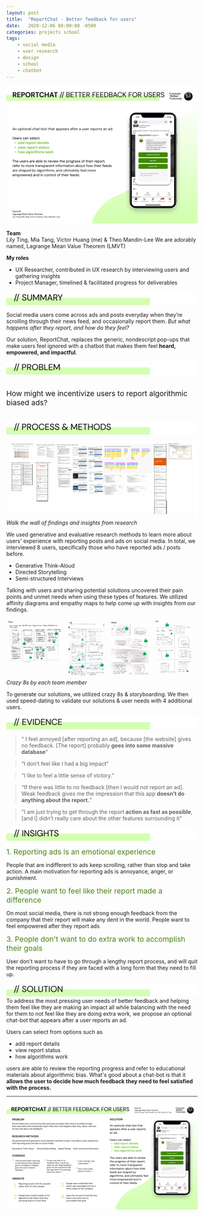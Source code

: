 ```yaml
---
layout: post
title:  "ReportChat - Better feedback for users"
date:   2020-12-06 08:00:00 -0500
categories: projects school
tags:
    - social media
    - user research
    - design
    - school
    - chatbot
---
```


![Reportchat](/assets/images/report-chat-solution.jpg)


**Team**  
Lily Ting, Mia Tang, Victor Huang (me) & Theo Mandin-Lee
We are adorably named, Lagrange Mean Value Theorem (LMVT)

**My roles**  
- UX Researcher, contributed in UX research by interviewing users and gathering insights
- Project Manager, timelined & facilitated progress for deliverables

![Problem](/assets/images/summary.svg)

Social media users come across ads and posts everyday when they’re scrolling through their
news feed, and occasionally report them. *But what happens after they report, and how do they
feel?*

Our solution, ReportChat, replaces the generic, nondescript pop-ups that make users feel
ignored with a chatbot that makes them feel **heard, empowered, and impactful**.

![Problem](/assets/images/problem3.svg)
<p style="font-size:1.2rem !important; padding-top:1rem;padding-bottom:1rem;">
How might we incentivize users to report algorithmic biased ads?
</p>

![Process & Methods](/assets/images/process-methods.svg)

![Process Walk The Wall](/assets/images/process-walk-the-wall.png)
*Walk the wall of findings and insights from research*

We used generative and evaluative research methods to learn more about users' experience with reporting posts and ads on social media. In total, we interviewed 8 users, specifically those who have reported ads / posts before.
- Generative Think-Aloud
- Directed Storytelling
- Semi-structured Interviews

Talking with users and sharing potential solutions uncovered their pain points and unmet needs when using these types of features. We utilized affinity diagrams and empathy maps to help come up with insights from our findings.

![Crazy 8s](/assets/images/crazy8s.png)
*Crazy 8s by each team member*

To generate our solutions, we utilized crazy 8s & storyboarding. We then used speed-dating to validate our solutions & user needs with 4 additional users.


![Evidence](/assets/images/evidence.svg)

>" I feel annoyed [after reporting an ad], because [the website] gives no feedback. [The report] probably **goes into some massive database**"

> “I don’t feel like I had
> a big impact”

> "I like to feel a little sense of victory.”

>“If there was little to no feedback [then I would not report an ad]. Weak feedback
> gives me the impression that this app **doesn’t do anything about the report.**”

> "I am just trying to get through the report **action as fast as possible**, [and I] didn't really care about the other features surrounding it"


![Insights](/assets/images/insights.svg)

<span style="color:#488417;font-size:1.2rem;">1. Reporting ads is an emotional experience </span>  

People that are indifferent to ads keep scrolling, rather than stop and take action. A main motivation for reporting ads is annoyance, anger, or punishment.

<span style="color:#488417;font-size:1.2rem">2. People want to feel like their report made a difference </span>

On most social media, there is not strong enough feedback from the company that their report will make any dent in the world. People want to feel empowered after they report ads

<span style="color:#488417;font-size:1.2rem"> 3. People don't want to do extra work to accomplish their goals </span>

User don't want to have to go through a lengthy report process, and will quit the reporting process if they are faced with a long form that they need to fill up.

![Solution](/assets/images/solution.svg)
To address the most pressing user needs of better feedback and helping them feel like they are making an impact all while balancing with the need for them to not feel like they are doing extra work, we propose an optional chat-bot that appears after a user reports an ad. 

Users can select from options such as 
- add report details
- view report status
- how algorithms work

users are able to review the reporting progress and refer to educational materials about algorithmic bias. What's good about a chat-bot is that it **allows the user to decide how much feedback they need to feel satisfied with the process.**

<hr/>

![Poster](/assets/images/Final_Poster_v2.jpg)



